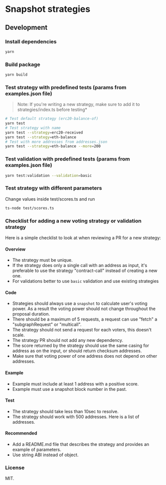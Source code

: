 # Snapshot strategies

## Development

### Install dependencies

```bash
yarn
```

### Build package

```bash
yarn build
```

### Test strategy with predefined tests (params from examples.json file)

> Note: If you're writing a new strategy, make sure to add it to strategies/index.ts before testing\*

```bash
# Test default strategy (erc20-balance-of)
yarn test
# Test strategy with name
yarn test --strategy=erc20-received
yarn test --strategy=eth-balance
# Test with more addresses from addresses.json
yarn test --strategy=eth-balance --more=200
```

### Test validation with predefined tests (params from examples.json file)

```bash
yarn test:validation --validation=basic
```

### Test strategy with different parameters

Change values inside test/scores.ts and run

```bash
ts-node test/scores.ts
```

### Checklist for adding a new voting strategy or validation strategy

Here is a simple checklist to look at when reviewing a PR for a new strategy:

#### Overview

* The strategy must be unique.
* If the strategy does only a single call with an address as input, it's preferable to use the strategy "contract-call" instead of creating a new one.
* For validations better to use `basic` validation and use existing strategies

#### Code

* Strategies should always use a `snapshot` to calculate user's voting power. As a result the voting power should not change throughout the proposal duration.
* There should be a maximum of 5 requests, a request can use "fetch" a "subgraphRequest" or "multicall".
* The strategy should not send a request for each voters, this doesn't scale.
* The strategy PR should not add any new dependency.
* The score returned by the strategy should use the same casing for address as on the input, or should return checksum addresses.
* Make sure that voting power of one address does not depend on other addresses.

#### Example

* Example must include at least 1 address with a positive score.
* Example must use a snapshot block number in the past.

#### Test

* The strategy should take less than 10sec to resolve.
* The strategy should work with 500 addresses. Here is a list of addresses.

#### Recommended

* Add a README.md file that describes the strategy and provides an example of parameters.
* Use string ABI instead of object.

### License

MIT.
